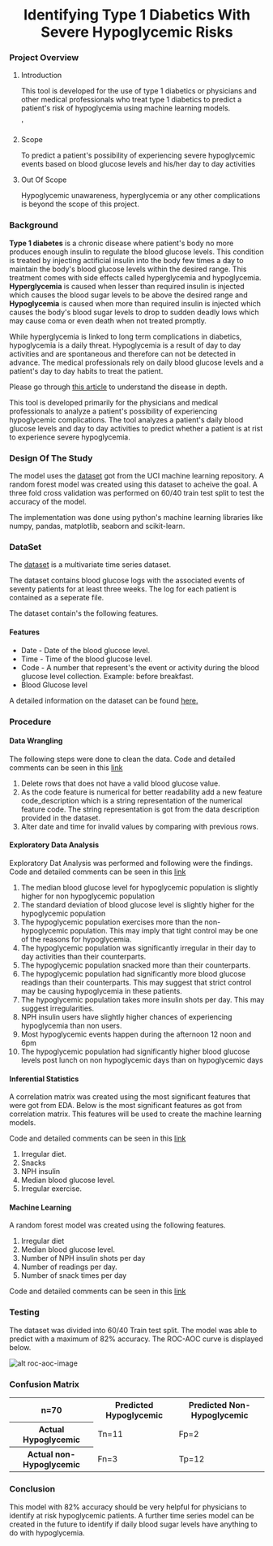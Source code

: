 <H1 style="text-align: center;">Identifying Type 1 Diabetics With Severe Hypoglycemic Risks

</H1>

<H3>Project Overview</H3>
<ol>
<li> Introduction</li>

<P>This tool is developed for the use of type 1 diabetics or physicians and other medical professionals who treat type 1 
diabetics to predict a patient's risk of hypoglycemia using machine learning models.</P>

'<li>Scope</li>

<P> To predict a patient's possibility of experiencing severe hypoglycemic events based on blood glucose levels and his/her
day to day activities</p>

<li>Out Of Scope</li>
<p>Hypoglycemic unawareness, hyperglycemia or any other complications is beyond the scope of this project.</p>

</ol>


<H3>Background</H3>

<P><B>Type 1 diabetes</B> is a chronic disease where patient's body no more produces enough insulin to regulate the blood glucose 
levels. This condition is treated by injecting actificial insulin into the body few times a day to maintain the body's blood 
glucose levels within the desired range. This treatment comes with side effects called hyperglycemia and hypoglycemia. 
<B>Hyperglycemia</B> is caused when lesser than required insulin is injected which causes the blood sugar levels to be above the 
desired range and <B>Hypoglycemia</B> is caused when more than required insulin is injected which causes the body's blood sugar 
levels to drop to sudden deadly lows which may cause coma or even death when not treated promptly.</P>

<P>While hyperglycemia is linked to long term complications in diabetics, hypoglycemia is a daily threat. Hypoglycemia is a 
result of day to day activities and are spontaneous and therefore can not be detected in advance. The medical professionals
rely on daily blood glucose levels and a patient's day to day habits to treat the patient.</P>

<P>Please go through <a href="https://www.webmd.com/diabetes/type-1-diabetes-guide/default.htm">this article</a> to understand 
the disease in depth.</P>

<P> This tool is developed primarily for the physicians and medical professionals to analyze a patient's possibility of
experiencing hypoglycemic complications. The tool analyzes a patient's daily blood glucose levels and day to day activities
to predict whether a patient is at rist to experience severe hypoglycemia.</P>


<H3>Design Of The Study</H3>

<P>The model uses the <a href="https://archive.ics.uci.edu/ml/datasets/diabetes">dataset</a> got from the UCI machine learning 
repository. A random forest model was created using this dataset to acheive the goal. A three fold cross validation was performed on 60/40 train test split to test the accuracy of the model.</P>

<P>The implementation was done using python's machine learning libraries like numpy, pandas, matplotlib, seaborn and scikit-learn.

<H3>DataSet</H3>

<p>The <a href="https://archive.ics.uci.edu/ml/datasets/diabetes">dataset</a> is a multivariate time series dataset.</p>

<P>The dataset contains blood glucose logs with the associated events of seventy patients for at least three weeks. The log 
for each patient is contained as a seperate file.</p> The dataset contain's the following features.

<H4>Features</H4>
<ul>
<li> Date - Date of the blood glucose level.</li>
<li> Time - Time of the blood glucose level.</li>
<li> Code - A number that represent's the event or activity during the blood glucose level collection. Example: before breakfast.</li>
<li> Blood Glucose level</li>
</ul>

A detailed information on the dataset can be found <a href="https://archive.ics.uci.edu/ml/datasets/diabetes">here.</a>

<H3>Procedure</H3>

<H4>Data Wrangling</H4>

The following steps were done to clean the data. Code and detailed comments can be seen in this 
<a href="http://localhost:8889/notebooks/Documents/GitHub/Hypoglycemia-Detection/Code/Data-Wrangling-II.ipynb">link</a>

<ol>
<li>Delete rows that does not have a valid blood glucose value.</li>
<li>As the code feature is numerical for better readability add a new feature code_description which is a string representation
of the numerical feature code. The string representation is got from the data description provided in the dataset.</li>
<li>Alter date and time for invalid values by comparing with previous rows.</li>
</ol>

<H4>Exploratory Data Analysis</H4>

<P>Exploratory Dat Analysis was performed and following were the findings. Code and detailed comments can be seen in this 
<a href="http://localhost:8889/notebooks/Documents/GitHub/Hypoglycemia-Detection/Code/EDA-III.ipynb">link</a></P>

<ol>
<li>The median blood glucose level for hypoglycemic population is slightly higher for non hypoglycemic population</li>
<li>The standard deviation of blood glucose level is slightly higher for the hypoglycemic population</li>
<li>The hypoglycemic population exercises more than the non-hypoglycemic population. This may imply that tight control may be one of the reasons for hypoglycemia.</li>
<li>The hypoglycemic population was significantly irregular in their day to day activities than their counterparts.</li>
<li>The hypoglycemic population snacked more than their counterparts.</li>
<li>The hypoglycemic population had significantly more blood glucose readings than their counterparts. This may suggest that strict control may be causing hypoglycemia in these patients.</li>
<li>The hypoglycemic population takes more insulin shots per day. This may suggest irregularities. </li>
<li>NPH insulin users have slightly higher chances of experiencing hypoglycemia than non users.</li>
<li>Most hypoglycemic events happen during the afternoon 12 noon and 6pm</li>
<li>The hypoglycemic population had significantly higher blood glucose levels post lunch on non hypoglycemic days than on hypoglycemic days</li>
</ol>

<H4>Inferential Statistics</H4>

<P>A correlation matrix was created using the most significant features that were got from EDA. Below is the most significant 
features as got from correlation matrix. This features will be used to create the machine learning models.</P>

<P>Code and detailed comments can be seen in this 
<a href="http://localhost:8889/notebooks/Documents/GitHub/Hypoglycemia-Detection/Code/Inferential-Statistics.ipynb">link
</a></P>

<ol>
<li>Irregular diet.</li>
<li>Snacks</li>
<li>NPH insulin</li>
<li>Median blood glucose level.</li>
<li>Irregular exercise.</li>
</ol>

<H4>Machine Learning</H4>

A random forest model was created using the following features.

<ol>
<li> Irregular diet</li>
<li> Median blood glucose level.</li>
<li> Number of NPH insulin shots per day</li>
<li> Number of readings per day. </li>
<li> Number of snack times per day</li>
</ol>

Code and detailed comments can be seen in this 
<a href="http://localhost:8889/notebooks/Documents/GitHub/Hypoglycemia-Detection/Code/Machine%20Learning-III.ipynb">link</a>

<H3>Testing</H3>

The dataset was divided into 60/40 Train test split. The model was able to predict with a maximum of 82% accuracy. The ROC-AOC
curve is displayed below.

![alt roc-aoc-image](https://github.com/johngunaseelan/Hypoglycemia-Detection/tree/DataWrangling/Meta/roc-aoc.png "")

<H3>Confusion Matrix</H3>

<table>
  <tr>
    <th>n=70</th>
    <th>Predicted Hypoglycemic</th>
    <th>Predicted Non-Hypoglycemic</th>
  </tr>
  <tr>
    <th>Actual Hypoglycemic</th>
    <td>Tn=11</td>
    <td>Fp=2</td>
  </tr>
  <tr>
    <th>Actual non-Hypoglycemic</th>
    <td>Fn=3</td>
    <td>Tp=12</td>
  </tr>
</table>

<H3>Conclusion</H3>

This model with 82% accuracy should be very helpful for physicians to identify at risk hypoglycemic patients. A further time
series model can be created in the future to identify if daily blood sugar levels have anything to do with hypoglycemia.
